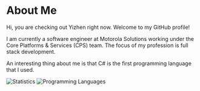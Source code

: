 # About Me
Hi, you are checking out Yizhen right now. Welcome to my GitHub profile!

I am currently a software engineer at Motorola Solutions working under the Core Platforms & Services (CPS) team. The focus of my profession is full stack development.

An interesting thing about me is that C# is the first programming language that I used.

![Statistics](https://github-readme-stats.vercel.app/api?username=imliuyzh&show_icons=true)
![Programming Languages](https://github-readme-stats.vercel.app/api/top-langs/?username=imliuyzh&layout=compact)
